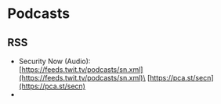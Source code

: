 # Podcasts

## RSS

* Security Now (Audio): \
  [https://feeds.twit.tv/podcasts/sn.xml](https://feeds.twit.tv/podcasts/sn.xml)\
  [https://pca.st/secn](https://pca.st/secn)
*

